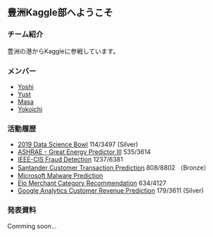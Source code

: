## 豊洲Kaggle部へようこそ
### チーム紹介
豊洲の港からKaggleに参戦しています。

### メンバー
 - [Yoshi](https://www.kaggle.com/yoshimitsuyagi)
 - [Yust](https://www.kaggle.com/yu19900724)
 - [Masa](https://www.kaggle.com/sajikim)
 - [Yokoichi](https://www.kaggle.com/yokoichi)

### 活動履歴
 - [2019 Data Science Bowl](https://www.kaggle.com/c/data-science-bowl-2019) 114/3497 (Silver)
 - [ASHRAE - Great Energy Predictor III](https://www.kaggle.com/c/ashrae-energy-prediction) 535/3614
 - [IEEE-CIS Fraud Detection](https://www.kaggle.com/c/ieee-fraud-detection) 1237/6381
 - [Santander Customer Transaction Prediction](https://www.kaggle.com/c/santander-customer-transaction-prediction) 808/8802 （Bronze）
 - [Microsoft Malware Prediction](https://www.kaggle.com/c/microsoft-malware-prediction)
 - [Elo Merchant Category Recommendation](https://www.kaggle.com/c/elo-merchant-category-recommendation) 634/4127
 - [Google Analytics Customer Revenue Prediction](https://www.kaggle.com/c/ga-customer-revenue-prediction) 179/3611 (Silver)

### 発表資料
Comming soon...
